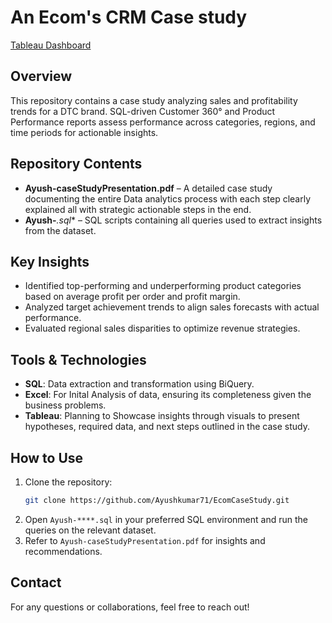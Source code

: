 # An Ecom's CRM Case study 

[Tableau Dashboard](https://public.tableau.com/views/CustomerDashboard-ForKPIandleaderboard/CustomerDashboard?:language=en-US&publish=yes&:sid=&:redirect=auth&:display_count=n&:origin=viz_share_link)


## Overview
This repository contains a case study analyzing sales and profitability trends for a DTC brand. SQL-driven Customer 360° and Product Performance reports assess performance across categories, regions, and time periods for actionable insights.

## Repository Contents
- **Ayush-caseStudyPresentation.pdf** – A detailed case study documenting the entire Data analytics process with each step clearly explained all with strategic actionable steps in the end. 
- **Ayush-***.sql** – SQL scripts containing all queries used to extract insights from the dataset.

## Key Insights
- Identified top-performing and underperforming product categories based on average profit per order and profit margin.
- Analyzed target achievement trends to align sales forecasts with actual performance.
- Evaluated regional sales disparities to optimize revenue strategies.

## Tools & Technologies
- **SQL**: Data extraction and transformation using BiQuery.
- **Excel**: For Inital Analysis of data, ensuring its completeness given the business problems.
- **Tableau**: Planning to Showcase insights through visuals to present hypotheses, required data, and next steps outlined in the case study.

## How to Use 
1. Clone the repository:
   ```bash
   git clone https://github.com/Ayushkumar71/EcomCaseStudy.git
   ```
2. Open `Ayush-****.sql` in your preferred SQL environment and run the queries on the relevant dataset.
3. Refer to `Ayush-caseStudyPresentation.pdf` for insights and recommendations.

## Contact
For any questions or collaborations, feel free to reach out!
